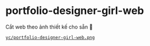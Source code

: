 # portfolio-designer-girl-web
Cắt web theo ảnh thiết kế cho sẵn 🎨

[`yc/portfolio-designer-girl-web.png`](https://github.com/nanhngocanh/portfolio-designer-girl-web/blob/main/yc/portfolio-designer-girl-web.png)
